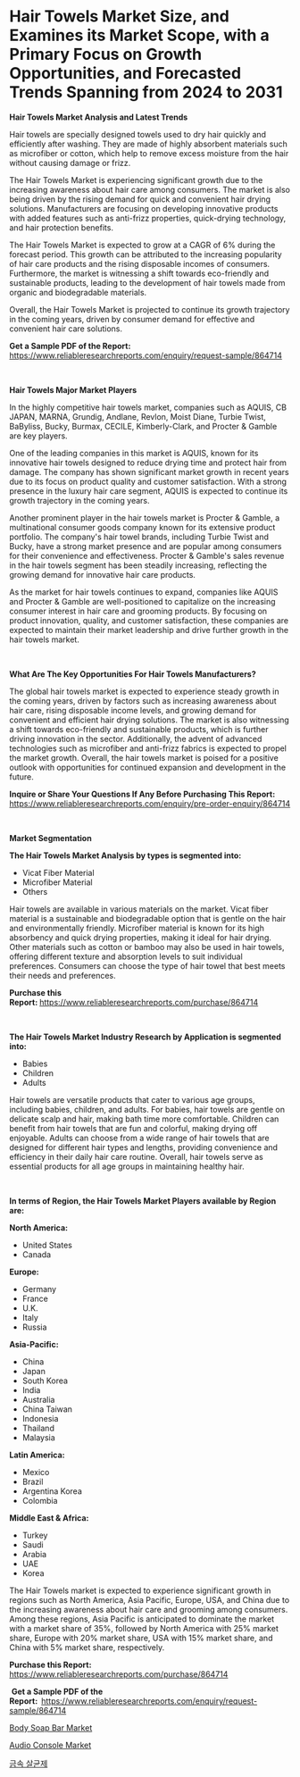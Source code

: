 <p><h1>Hair Towels Market Size, and Examines its Market Scope, with a Primary Focus on Growth Opportunities, and Forecasted Trends Spanning from 2024 to 2031</h1></p><p><strong>Hair Towels Market Analysis and Latest Trends</strong></p>
<p><p>Hair towels are specially designed towels used to dry hair quickly and efficiently after washing. They are made of highly absorbent materials such as microfiber or cotton, which help to remove excess moisture from the hair without causing damage or frizz.</p><p>The Hair Towels Market is experiencing significant growth due to the increasing awareness about hair care among consumers. The market is also being driven by the rising demand for quick and convenient hair drying solutions. Manufacturers are focusing on developing innovative products with added features such as anti-frizz properties, quick-drying technology, and hair protection benefits.</p><p>The Hair Towels Market is expected to grow at a CAGR of 6% during the forecast period. This growth can be attributed to the increasing popularity of hair care products and the rising disposable incomes of consumers. Furthermore, the market is witnessing a shift towards eco-friendly and sustainable products, leading to the development of hair towels made from organic and biodegradable materials.</p><p>Overall, the Hair Towels Market is projected to continue its growth trajectory in the coming years, driven by consumer demand for effective and convenient hair care solutions.</p></p>
<p><strong>Get a Sample PDF of the Report:&nbsp;</strong> <a href="https://www.reliableresearchreports.com/enquiry/request-sample/864714">https://www.reliableresearchreports.com/enquiry/request-sample/864714</a></p>
<p>&nbsp;</p>
<p><strong>Hair Towels Major Market Players</strong></p>
<p><p>In the highly competitive hair towels market, companies such as AQUIS, CB JAPAN, MARNA, Grundig, Andlane, Revlon, Moist Diane, Turbie Twist, BaByliss, Bucky, Burmax, CECILE, Kimberly-Clark, and Procter & Gamble are key players. </p><p>One of the leading companies in this market is AQUIS, known for its innovative hair towels designed to reduce drying time and protect hair from damage. The company has shown significant market growth in recent years due to its focus on product quality and customer satisfaction. With a strong presence in the luxury hair care segment, AQUIS is expected to continue its growth trajectory in the coming years.</p><p>Another prominent player in the hair towels market is Procter & Gamble, a multinational consumer goods company known for its extensive product portfolio. The company's hair towel brands, including Turbie Twist and Bucky, have a strong market presence and are popular among consumers for their convenience and effectiveness. Procter & Gamble's sales revenue in the hair towels segment has been steadily increasing, reflecting the growing demand for innovative hair care products.</p><p>As the market for hair towels continues to expand, companies like AQUIS and Procter & Gamble are well-positioned to capitalize on the increasing consumer interest in hair care and grooming products. By focusing on product innovation, quality, and customer satisfaction, these companies are expected to maintain their market leadership and drive further growth in the hair towels market.</p></p>
<p>&nbsp;</p>
<p><strong>What Are The Key Opportunities For Hair Towels Manufacturers?</strong></p>
<p><p>The global hair towels market is expected to experience steady growth in the coming years, driven by factors such as increasing awareness about hair care, rising disposable income levels, and growing demand for convenient and efficient hair drying solutions. The market is also witnessing a shift towards eco-friendly and sustainable products, which is further driving innovation in the sector. Additionally, the advent of advanced technologies such as microfiber and anti-frizz fabrics is expected to propel the market growth. Overall, the hair towels market is poised for a positive outlook with opportunities for continued expansion and development in the future.</p></p>
<p><strong>Inquire or Share Your Questions If Any Before Purchasing This Report:</strong> <a href="https://www.reliableresearchreports.com/enquiry/pre-order-enquiry/864714">https://www.reliableresearchreports.com/enquiry/pre-order-enquiry/864714</a></p>
<p>&nbsp;</p>
<p><strong>Market Segmentation</strong></p>
<p><strong>The Hair Towels Market Analysis by types is segmented into:</strong></p>
<p><ul><li>Vicat Fiber Material</li><li>Microfiber Material</li><li>Others</li></ul></p>
<p><p>Hair towels are available in various materials on the market. Vicat fiber material is a sustainable and biodegradable option that is gentle on the hair and environmentally friendly. Microfiber material is known for its high absorbency and quick drying properties, making it ideal for hair drying. Other materials such as cotton or bamboo may also be used in hair towels, offering different texture and absorption levels to suit individual preferences. Consumers can choose the type of hair towel that best meets their needs and preferences.</p></p>
<p><strong>Purchase this Report:&nbsp;</strong><a href="https://www.reliableresearchreports.com/purchase/864714">https://www.reliableresearchreports.com/purchase/864714</a></p>
<p>&nbsp;</p>
<p><strong>The Hair Towels Market Industry Research by Application is segmented into:</strong></p>
<p><ul><li>Babies</li><li>Children</li><li>Adults</li></ul></p>
<p><p>Hair towels are versatile products that cater to various age groups, including babies, children, and adults. For babies, hair towels are gentle on delicate scalp and hair, making bath time more comfortable. Children can benefit from hair towels that are fun and colorful, making drying off enjoyable. Adults can choose from a wide range of hair towels that are designed for different hair types and lengths, providing convenience and efficiency in their daily hair care routine. Overall, hair towels serve as essential products for all age groups in maintaining healthy hair.</p></p>
<p>&nbsp;</p>
<p><strong>In terms of Region, the Hair Towels Market Players available by Region are:</strong></p>
<p>
    <p> <strong> North America: </strong>
        <ul>
            <li>United States</li>
            <li>Canada</li>
        </ul>
        </p> 
    <p> <strong> Europe: </strong>
        <ul>
            <li>Germany</li>
            <li>France</li>
            <li>U.K.</li>
            <li>Italy</li>
            <li>Russia</li>
        </ul>
        </p> 
    <p> <strong> Asia-Pacific: </strong>
        <ul>
            <li>China</li>
            <li>Japan</li>
            <li>South Korea</li>
            <li>India</li>
            <li>Australia</li>
            <li>China Taiwan</li>
            <li>Indonesia</li>
            <li>Thailand</li>
            <li>Malaysia</li>
        </ul>
        </p> 
    <p> <strong> Latin America: </strong>
        <ul>
            <li>Mexico</li>
            <li>Brazil</li>
            <li>Argentina Korea</li>
            <li>Colombia</li>
        </ul>
        </p> 
    <p> <strong> Middle East & Africa: </strong>
        <ul>
            <li>Turkey</li>
            <li>Saudi</li>
            <li>Arabia</li>
            <li>UAE</li>
            <li>Korea</li>
        </ul>
    </p>
    </p>
<p><p>The Hair Towels market is expected to experience significant growth in regions such as North America, Asia Pacific, Europe, USA, and China due to the increasing awareness about hair care and grooming among consumers. Among these regions, Asia Pacific is anticipated to dominate the market with a market share of 35%, followed by North America with 25% market share, Europe with 20% market share, USA with 15% market share, and China with 5% market share, respectively.</p></p>
<p><strong>Purchase this Report: </strong><a href="https://www.reliableresearchreports.com/purchase/864714">https://www.reliableresearchreports.com/purchase/864714</a></p>
<p>&nbsp;<strong>Get a Sample PDF of the Report:&nbsp;&nbsp;</strong><a href="https://www.reliableresearchreports.com/enquiry/request-sample/864714">https://www.reliableresearchreports.com/enquiry/request-sample/864714</a></p>
<p><strong></strong></p>
<p><p><a href="https://github.com/joannagoyvaerts/Market-Research-Report-List-1/blob/main/body-soap-bar-market.md">Body Soap Bar Market</a></p><p><a href="https://github.com/lubmix/Market-Research-Report-List-1/blob/main/audio-console-market.md">Audio Console Market</a></p><p><a href="https://medium.com/@melodyfunk1988/%EA%B8%88%EC%86%8D-%EB%B0%94%EC%9D%B4%EC%98%A4%EC%82%AC%EC%9D%B4%EB%93%9C-%EC%8B%9C%EC%9E%A5-%EA%B7%9C%EB%AA%A8-%EB%B0%8F-%EC%8B%9C%EC%9E%A5-%EB%8F%99%ED%96%A5-%EC%99%84%EC%A0%84%ED%95%9C-%EC%82%B0%EC%97%85-%EA%B0%9C%EC%9A%94-2024%EB%85%84%EB%B6%80%ED%84%B0-2031%EB%85%84%EA%B9%8C%EC%A7%80-c966e8ad08f7">금속 살균제</a></p></p>